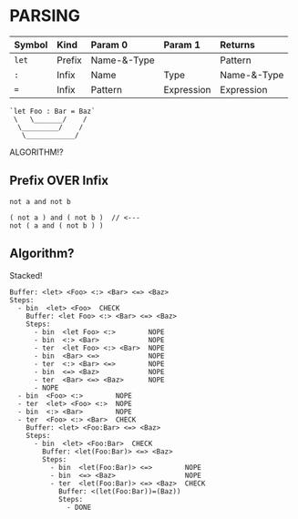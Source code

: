 # PARSING

| Symbol | Kind   | Param 0     | Param 1    | Returns     |
|:-------|:-------|:------------|:-----------|:------------|
| `let`  | Prefix | Name-&-Type |            | Pattern     |
| `:`    | Infix  | Name        | Type       | Name-&-Type |
| `=`    | Infix  | Pattern     | Expression | Expression  |

```
`let Foo : Bar = Baz`
 \   \_______/    /
  \_________/    /
   \____________/
```

ALGORITHM!?


## Prefix OVER Infix

```
not a and not b

( not a ) and ( not b )  // <---
not ( a and ( not b ) )
```

## Algorithm?

Stacked!

```
Buffer: <let> <Foo> <:> <Bar> <=> <Baz>
Steps:
  - bin  <let> <Foo>  CHECK
    Buffer: <let Foo> <:> <Bar> <=> <Baz>
    Steps:
      - bin  <let Foo> <:>        NOPE
      - bin  <:> <Bar>            NOPE
      - ter  <let Foo> <:> <Bar>  NOPE
      - bin  <Bar> <=>            NOPE
      - ter  <:> <Bar> <=>        NOPE
      - bin  <=> <Baz>            NOPE
      - ter  <Bar> <=> <Baz>      NOPE
      - NOPE
  - bin  <Foo> <:>        NOPE
  - ter  <let> <Foo> <:>  NOPE
  - bin  <:> <Bar>        NOPE
  - ter  <Foo> <:> <Bar>  CHECK
    Buffer: <let> <Foo:Bar> <=> <Baz>
    Steps:
      - bin  <let> <Foo:Bar>  CHECK
        Buffer: <let(Foo:Bar)> <=> <Baz>
        Steps:
          - bin  <let(Foo:Bar)> <=>        NOPE
          - bin  <=> <Baz>                 NOPE
          - ter  <let(Foo:Bar)> <=> <Baz>  CHECK
            Buffer: <(let(Foo:Bar))=(Baz))
            Steps:
              - DONE
```



